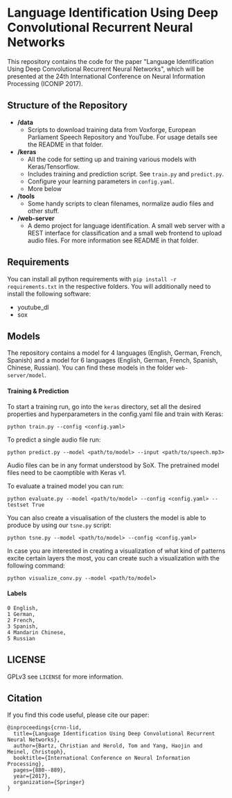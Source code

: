 # Language Identification Using Deep Convolutional Recurrent Neural Networks

This repository contains the code for the paper "Language Identification Using Deep Convolutional Recurrent Neural Networks", which will be presented at the 24th International Conference on Neural Information Processing (ICONIP 2017).

## Structure of the Repository

- **/data**
  - Scripts to download training data from Voxforge, European Parliament Speech Repository and YouTube. For usage details see the README in that folder.
- **/keras**
  - All the code for setting up and training various models with Keras/Tensorflow.
  - Includes training and prediction script. See `train.py` and `predict.py`.
  - Configure your learning parameters in `config.yaml`.
  - More below
- **/tools**
  - Some handy scripts to clean filenames, normalize audio files and other stuff.
- **/web-server**
  - A demo project for language identification. A small web server with a REST interface for classification and a small web frontend to upload audio files. For more information see README in that folder.

## Requirements

You can install all python requirements with `pip install -r requirements.txt` in the respective folders. You will additionally need to install the following software:
- youtube_dl
- sox

## Models

The repository contains a model for 4 languages (English, German, French, Spanish) and a model for 6 languages (English, German, French, Spanish, Chinese, Russian). You can find these models in the folder `web-server/model`.


#### Training & Prediction

To start a training run, go into the `keras` directory, set all the desired properties and hyperparameters in the config.yaml file and train with Keras:
```
python train.py --config <config.yaml>
```

To predict a single audio file run:
```
python predict.py --model <path/to/model> --input <path/to/speech.mp3>
```
Audio files can be in any format understood by SoX. The pretrained model files need to be caomptible with Keras v1.

To evaluate a trained model you can run:
```
python evaluate.py --model <path/to/model> --config <config.yaml> --testset True
```

You can also create a visualisation of the clusters the model is able to produce by using our `tsne.py` script:
```
python tsne.py --model <path/to/model> --config <config.yaml>
```
In case you are interested in creating a visualization of what kind of patterns excite certain layers the most, you can create such a visualization with the following command:
```
python visualize_conv.py --model <path/to/model>
```

#### Labels
```
0 English,
1 German,
2 French,
3 Spanish,
4 Mandarin Chinese,
5 Russian
```

## LICENSE

GPLv3 see `LICENSE` for more information.

## Citation

If you find this code useful, please cite our paper:

```
@inproceedings{crnn-lid,
  title={Language Identification Using Deep Convolutional Recurrent Neural Networks},
  author={Bartz, Christian and Herold, Tom and Yang, Haojin and Meinel, Christoph},
  booktitle={International Conference on Neural Information Processing},
  pages={880--889},
  year={2017},
  organization={Springer}
}
```

